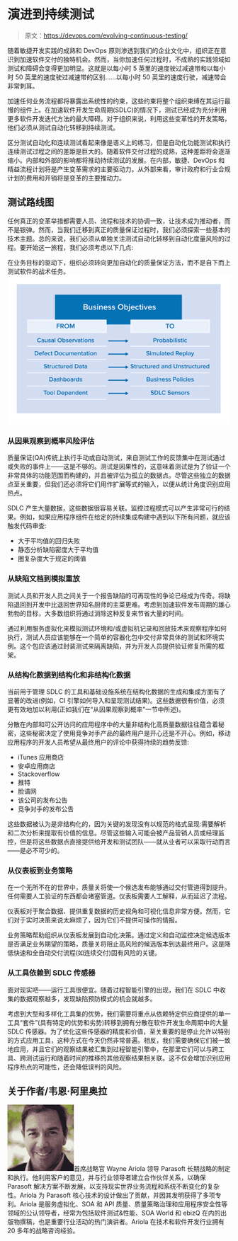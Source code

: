 # 演进到持续测试

> 原文：<https://devops.com/evolving-continuous-testing/>

随着敏捷开发实践的成熟和 DevOps 原则渗透到我们的企业文化中，组织正在意识到加速软件交付的独特机会。然而，当你加速任何过程时，不成熟的实践领域如测试和障碍会变得更加明显。这就是以每小时 5 英里的速度驶过减速带和以每小时 50 英里的速度驶过减速带的区别……以每小时 50 英里的速度行驶，减速带会非常刺耳。

加速任何业务流程都将暴露出系统性的约束，这些约束将整个组织束缚在其运行最慢的组件上。在加速软件开发生命周期(SDLC)的情况下，测试已经成为充分利用更多软件开发迭代方法的最大障碍。对于组织来说，利用这些变革性的开发策略，他们必须从测试自动化转移到持续测试。

区分测试自动化和连续测试看起来像是语义上的练习，但是自动化功能测试和执行连续测试过程之间的差距是巨大的。随着软件交付过程的成熟，这种差距将会逐渐缩小。内部和外部的影响都将推动持续测试的发展。在内部，敏捷、DevOps 和精益流程计划将是产生变革需求的主要驱动力。从外部来看，审计政府和行业合规计划的费用和开销将是变革的主要推动力。

## 测试路线图

任何真正的变革举措都需要人员、流程和技术的协调一致，让技术成为推动者，而不是银弹。然而，当我们迁移到真正的质量保证过程时，我们必须探索一些基本的技术主题。总的来说，我们必须从单独关注测试自动化转移到自动化度量风险的过程。要开始这一旅程，我们必须考虑以下几点:

在业务目标的驱动下，组织必须转向更加自动化的质量保证方法，而不是自下而上测试软件的战术任务。
![graphic](img/bfd38377aeaeb84794931d82361b3d60.png)

### 从因果观察到概率风险评估

质量保证(QA)传统上执行手动或自动测试，来自测试工作的反馈集中在测试通过或失败的事件上——这是不够的。测试是因果性的，这意味着测试是为了验证一个非常具体的功能范围而构建的，并且被评估为孤立的数据点。尽管这些独立的数据点至关重要，但我们还必须将它们用作扩展等式的输入，以便从统计角度识别应用热点。

SDLC 产生大量数据，这些数据很容易关联。监控过程模式可以产生非常可行的结果。例如，如果应用程序组件在给定的持续集成构建中遇到以下所有问题，就应该触发代码审查:

*   大于平均值的回归失败
*   静态分析缺陷密度大于平均值
*   圈复杂度大于规定的阈值

### 从缺陷文档到模拟重放

测试人员和开发人员之间关于一个报告缺陷的可再现性的争论已经成为传奇。将缺陷退回到开发中比退回世界知名厨师的主菜更难。考虑到加速软件发布周期的雄心勃勃的目标，大多数组织将通过消除这种反复来节省大量的时间。

通过利用服务虚拟化来模拟测试环境和/或虚拟机记录和回放技术来观察程序如何执行，测试人员应该能够在一个简单的容器化包中交付非常具体的测试和环境实例。这个包应该通过封装测试来隔离缺陷，并为开发人员提供验证修复所需的框架。

### 从结构化数据到结构化和非结构化数据

当前用于管理 SDLC 的工具和基础设施系统在结构化数据的生成和集成方面有了显著的改进(例如，CI 引擎如何导入和呈现测试结果)。这些数据很有价值，必须更有效地加以利用(正如我们在“从因果观察到概率”一节中所述)。

分散在内部和可公开访问的应用程序中的大量非结构化高质量数据往往蕴含着秘密，这些秘密决定了使用竞争对手产品的最终用户是开心还是不开心。例如，移动应用程序的开发人员希望从最终用户的评论中获得持续的趋势反馈:

*   iTunes 应用商店
*   安卓应用商店
*   Stackoverflow
*   推特
*   脸谱网
*   该公司的发布公告
*   竞争对手的发布公告

这些数据被认为是非结构化的，因为关键的发现没有以规范的格式呈现:需要解析和二次分析来提取有价值的信息。尽管这些输入可能会被产品营销人员或经理监控，但是将这些数据点直接提供给开发和测试团队——就从业者可以采取行动而言——是必不可少的。

### 从仪表板到业务策略

在一个无所不在的世界中，质量关将使一个候选发布能够通过交付管道得到提升。任何需要人工验证的东西都会堵塞管道。仪表板需要人工解释，从而延迟了流程。

仪表板对于聚合数据、提供重复数据的历史视角和可视化信息非常方便。然而，它们对于实时决策来说太麻烦了，因为它们不提供可操作的情报。

业务策略帮助组织从仪表板发展到自动化决策。通过定义和自动监控决定候选版本是否满足业务期望的策略，质量关将阻止高风险的候选版本到达最终用户。这是降低快速和全自动交付流程(如连续交付)固有风险的关键。

### 从工具依赖到 SDLC 传感器

面对现实吧——运行工具很便宜。随着过程智能引擎的出现，我们在 SDLC 中收集的数据观察越多，发现缺陷预防模式的机会就越多。

考虑到大型和多样化工具集的优势，我们需要将重点从依赖特定供应商提供的单一工具“套件”(具有特定的优势和劣势)转移到拥有分散在软件开发生命周期中的大量 SDLC 传感器。为了优化这些传感器的精度和价值，至关重要的是停止允许以特别的方式应用工具，这种方式在今天仍然非常普遍。相反，我们需要确保它们被一致地应用，并且它们的观察结果被汇集到过程智能引擎中，在那里它们可以与跨工具、跨测试运行和随着时间的推移的其他观察结果相关联。这不仅会增加识别应用程序热点的可能性，还会降低误判的风险。

## 关于作者/韦恩·阿里奥拉

![Wayne Ariola (1)](img/1266fdfb502c8a478fdeb0c0922f79ff.png)首席战略官 Wayne Ariola 领导 Parasoft 长期战略的制定和执行。他利用客户的意见，并与行业领导者建立合作伙伴关系，以确保 Parasoft 解决方案不断发展，以支持现实世界业务流程和系统不断变化的复杂性。Ariola 为 Parasoft 核心技术的设计做出了贡献，并因其发明获得了多项专利。Ariola 是服务虚拟化、SOA 和 API 质量、质量策略治理和应用程序安全性等领域的公认领导者，经常为包括软件测试&性能、SOA World 和 ebizQ 在内的出版物撰稿，也是重要行业活动的热门演讲者。Ariola 在技术和软件开发行业拥有 20 多年的战略咨询经验。